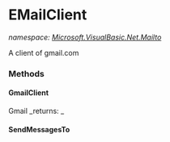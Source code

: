 ﻿
# EMailClient
_namespace: [Microsoft.VisualBasic.Net.Mailto](N-Microsoft.VisualBasic.Net.Mailto.md)_

A client of gmail.com

### Methods

#### GmailClient
Gmail
_returns: _
#### SendMessagesTo




